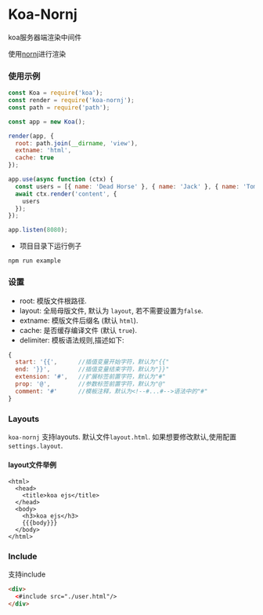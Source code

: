 Koa-Nornj
=========
koa服务器端渲染中间件

使用[nornj](https://github.com/joe-sky/nornj)进行渲染

### 使用示例

```js
const Koa = require('koa');
const render = require('koa-nornj');
const path = require('path');

const app = new Koa();

render(app, {
  root: path.join(__dirname, 'view'),
  extname: 'html',
  cache: true
});

app.use(async function (ctx) {
  const users = [{ name: 'Dead Horse' }, { name: 'Jack' }, { name: 'Tom' }];
  await ctx.render('content', {
    users
  });
});

app.listen(8080);
```

* 项目目录下运行例子
```
npm run example
```

### 设置

* root: 模版文件根路径.
* layout: 全局母版文件, 默认为 `layout`, 若不需要设置为`false`.
* extname: 模版文件后缀名 (默认 `html`).
* cache: 是否缓存编译文件 (默认 `true`).
* delimiter: 模板语法规则,描述如下:
```js
{
  start: '{{',      //插值变量开始字符，默认为"{{"
  end: '}}',        //插值变量结束字符，默认为"}}"
  extension: '#',   //扩展标签前置字符，默认为"#"
  prop: '@',        //参数标签前置字符，默认为"@"
  comment: '#'      //模板注释，默认为<!--#...#-->语法中的"#"
}
```

### Layouts

`koa-nornj` 支持layouts. 默认文件`layout.html`. 如果想要修改默认,使用配置 `settings.layout`.

#### layout文件举例
```
<html>
  <head>
    <title>koa ejs</title>
  </head>
  <body>
    <h3>koa ejs</h3>
    {{{body}}}
  </body>
</html>
```

### Include

支持include

```html
<div>
  <#include src="./user.html"/>
</div>
```
